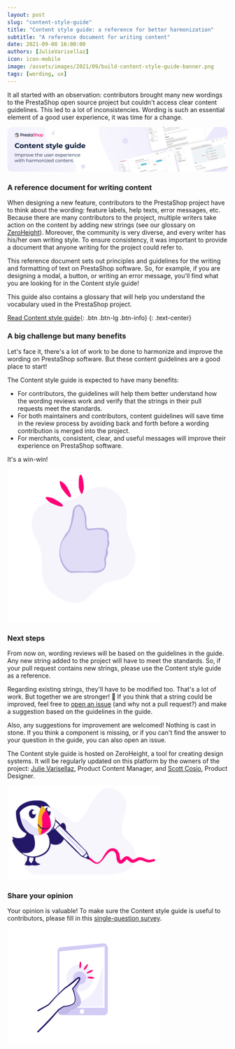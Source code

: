 ```yaml
--- 
layout: post
slug: "content-style-guide"
title: "Content style guide: a reference for better harmonization"
subtitle: "A reference document for writing content" 
date: 2021-09-08 16:00:00
authors: [JulieVarisellaz]
icon: icon-mobile
image: /assets/images/2021/09/build-content-style-guide-banner.png
tags: [wording, ux]
---
```


It all started with an observation: contributors brought many new wordings to the PrestaShop open source project but couldn't access clear content guidelines. This led to a lot of inconsistencies. Wording is such an essential element of a good user experience, it was time for a change.

![Content style guide banner](/assets/images/2021/09/build-content-style-guide-banner.png)

### A reference document for writing content

When designing a new feature, contributors to the PrestaShop project have to think about the wording: feature labels, help texts, error messages, etc. Because there are many contributors to the project, multiple writers take action on the content by adding new strings (see our glossary on [ZeroHeight](https://zeroheight.com/80a6c5a61/v/latest/p/36889f-glossary/b/34bc6f)). Moreover, the community is very diverse, and every writer has his/her own writing style. To ensure consistency, it was important to provide a document that anyone writing for the project could refer to. 

This reference document sets out principles and guidelines for the writing and formatting of text on PrestaShop software. So, for example, if you are designing a modal, a button, or writing an error message, you'll find what you are looking for in the Content style guide!

This guide also contains a glossary that will help you understand the vocabulary used in the PrestaShop project.

[Read Content style guide](https://zeroheight.com/80a6c5a61/v/latest/p/2971bf-content-style-guide){: .btn .btn-lg .btn-info}
{: .text-center}

### A big challenge but many benefits

Let's face it, there's a lot of work to be done to harmonize and improve the wording on PrestaShop software. But these content guidelines are a good place to start!

The Content style guide is expected to have many benefits: 

- For contributors, the guidelines will help them better understand how the wording reviews work and verify that the strings in their pull requests meet the standards.
- For both maintainers and contributors, content guidelines will save time in the review process by avoiding back and forth before a wording contribution is merged into the project.
- For merchants, consistent, clear, and useful messages will improve their experience on PrestaShop software.

It's a win-win!

![Thumb up](/assets/images/2021/09/build-thumb-up.png)

### Next steps 

From now on, wording reviews will be based on the guidelines in the guide. Any new string added to the project will have to meet the standards. So, if your pull request contains new strings, please use the Content style guide as a reference. 

Regarding existing strings, they'll have to be modified too. That's a lot of work. But together we are stronger! :muscle: If you think that a string could be improved, feel free to [open an issue](https://github.com/PrestaShop/PrestaShop/issues/new/choose) (and why not a pull request?) and make a suggestion based on the guidelines in the guide. 

Also, any suggestions for improvement are welcomed! Nothing is cast in stone. If you think a component is missing, or if you can't find the answer to your question in the guide, you can also open an issue.

The Content style guide is hosted on ZeroHeight, a tool for creating design systems. It will be regularly updated on this platform by the owners of the project: [Julie Varisellaz](https://github.com/Julievrz), Product Content Manager, and [Scott Cosio](https://github.com/prestascott), Product Designer.

![Puffin writing](/assets/images/2021/09/build-puffin-writing.png)

### Share your opinion

Your opinion is valuable! To make sure the Content style guide is useful to contributors, please fill in this [single-question survey](https://forms-prestashop.typeform.com/to/J5AF10LE).

![Touch screen](/assets/images/2021/09/build-touch-screen.png)
